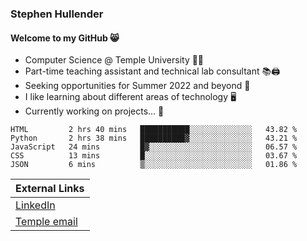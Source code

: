 ### Stephen Hullender
#### Welcome to my GitHub 😸

- Computer Science @ Temple University 🍒🦉
- Part-time teaching assistant and technical lab consultant 📚🖨️
- Seeking opportunities for Summer 2022 and beyond 🚀
- I like learning about different areas of technology 🖥️
- Currently working on projects... 👀

<!--START_SECTION:waka-->
```text
HTML         2 hrs 40 mins   ███████████░░░░░░░░░░░░░░   43.82 % 
Python       2 hrs 38 mins   ██████████▓░░░░░░░░░░░░░░   43.21 % 
JavaScript   24 mins         █▓░░░░░░░░░░░░░░░░░░░░░░░   06.57 % 
CSS          13 mins         █░░░░░░░░░░░░░░░░░░░░░░░░   03.67 % 
JSON         6 mins          ▒░░░░░░░░░░░░░░░░░░░░░░░░   01.86 % 
```
<!--END_SECTION:waka-->

| External Links | 
| -------------- |
| [LinkedIn](https://linkedin.com/in/shullender) |
| [Temple email](mailto:stephull@temple.edu) |

<!--
Here are some ideas to get you started:
- 🔭 I’m currently working on ...
- 🌱 I’m currently learning ...
- 👯 I’m looking to collaborate on ...
- 🤔 I’m looking for help with ...
- 💬 Ask me about ...
- 📫 How to reach me: ...
- 😄 Pronouns: ...
- ⚡ Fun fact: ...
-->
